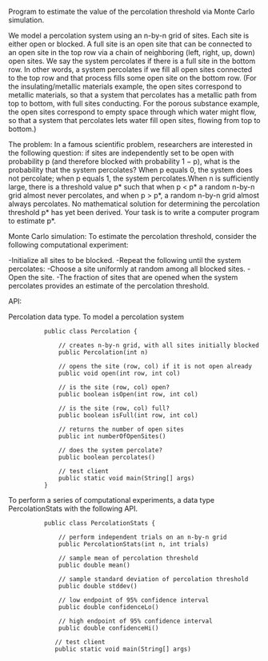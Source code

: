 
Program to estimate the value of the percolation threshold via Monte Carlo simulation.

We model a percolation system using an n-by-n grid of sites. Each site is either open or blocked. A full site is an open site that can be connected to an open site in the top row via a chain of neighboring (left, right, up, down) open sites. We say the system percolates if there is a full site in the bottom row. In other words, a system percolates if we fill all open sites connected to the top row and that process fills some open site on the bottom row. (For the insulating/metallic materials example, the open sites correspond to metallic materials, so that a system that percolates has a metallic path from top to bottom, with full sites conducting. For the porous substance example, the open sites correspond to empty space through which water might flow, so that a system that percolates lets water fill open sites, flowing from top to bottom.)

The problem:   In a famous scientific problem, researchers are interested in the following question: if sites are independently set to be open with probability p (and therefore blocked with probability 1 − p), what is the probability that the system percolates? When p equals 0, the system does not percolate; when p equals 1, the system percolates.When n is sufficiently large, there is a threshold value p* such that when p < p* a random n-by-n grid almost never percolates, and when p > p*, a random n-by-n grid almost always percolates. No mathematical solution for determining the percolation threshold p* has yet been derived. Your task is to write a computer program to estimate p*.

Monte Carlo simulation: To estimate the percolation threshold, consider the following computational experiment:

-Initialize all sites to be blocked.
-Repeat the following until the system percolates:
-Choose a site uniformly at random among all blocked sites.
-Open the site.
-The fraction of sites that are opened when the system percolates provides an estimate of the percolation threshold.

API:

Percolation data type. To model a percolation system

              public class Percolation {

                  // creates n-by-n grid, with all sites initially blocked
                  public Percolation(int n)

                  // opens the site (row, col) if it is not open already
                  public void open(int row, int col)

                  // is the site (row, col) open?
                  public boolean isOpen(int row, int col)

                  // is the site (row, col) full?
                  public boolean isFull(int row, int col)

                  // returns the number of open sites
                  public int numberOfOpenSites()

                  // does the system percolate?
                  public boolean percolates()

                  // test client
                  public static void main(String[] args)
              }
              
              
To perform a series of computational experiments, a data type PercolationStats with the following API.

              public class PercolationStats {

                  // perform independent trials on an n-by-n grid
                  public PercolationStats(int n, int trials)

                  // sample mean of percolation threshold
                  public double mean()

                  // sample standard deviation of percolation threshold
                  public double stddev()

                  // low endpoint of 95% confidence interval
                  public double confidenceLo()

                  // high endpoint of 95% confidence interval
                  public double confidenceHi()

                 // test client
                 public static void main(String[] args)

